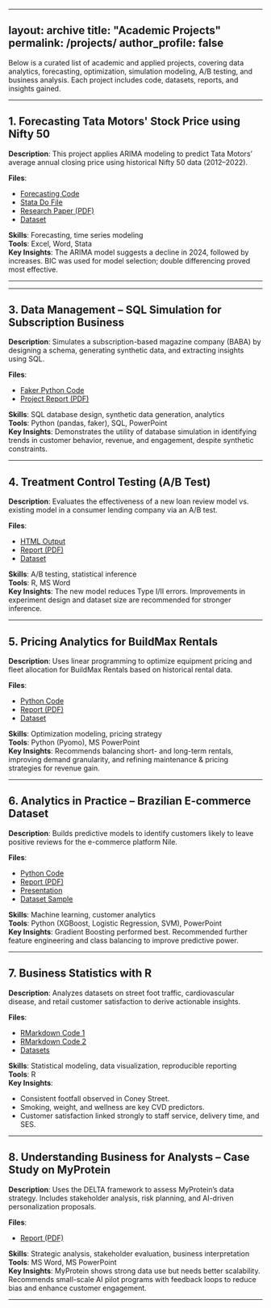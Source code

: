 
---
layout: archive
title: "Academic Projects"
permalink: /projects/
author_profile: false
---

Below is a curated list of academic and applied projects, covering data analytics, forecasting, optimization, simulation modeling, A/B testing, and business analysis. Each project includes code, datasets, reports, and insights gained.

---

## 1. Forecasting Tata Motors' Stock Price using Nifty 50

**Description**: This project applies ARIMA modeling to predict Tata Motors’ average annual closing price using historical Nifty 50 data (2012–2022).

**Files**:
- [Forecasting Code](../assets/Time%20series%20econometrics/Forecasting%20code.txt)
- [Stata Do File](../assets/Time%20series%20econometrics/Forecasting%20do%20file.do)
- [Research Paper (PDF)](../assets/Time%20series%20econometrics/Forecasting.stock%20market.pdf)
- [Dataset](../assets/Time%20series%20econometrics/Tata_motors_Nifty50.xlsx)

**Skills**: Forecasting, time series modeling  
**Tools**: Excel, Word, Stata  
**Key Insights**: The ARIMA model suggests a decline in 2024, followed by increases. BIC was used for model selection; double differencing proved most effective.

---


---

## 3. Data Management – SQL Simulation for Subscription Business

**Description**: Simulates a subscription-based magazine company (BABA) by designing a schema, generating synthetic data, and extracting insights using SQL.

**Files**:
- [Faker Python Code](../assets/Data_Management/Code/Fake_data_code.py)
- [Project Report (PDF)](../assets/Data_Management/Report/Data_Management_Report.pdf)

**Skills**: SQL database design, synthetic data generation, analytics  
**Tools**: Python (pandas, faker), SQL, PowerPoint  
**Key Insights**: Demonstrates the utility of database simulation in identifying trends in customer behavior, revenue, and engagement, despite synthetic constraints.

---

## 4. Treatment Control Testing (A/B Test)

**Description**: Evaluates the effectiveness of a new loan review model vs. existing model in a consumer lending company via an A/B test.

**Files**:
- [HTML Output](../assets/Treatment_Control_Testing/Code/Treatment_control_testing.html)
- [Report (PDF)](../assets/Treatment_Control_Testing/Report/Treatment_Control_Testing_Report.pdf)
- [Dataset](../assets/Treatment_Control_Testing/Data/Data.csv)

**Skills**: A/B testing, statistical inference  
**Tools**: R, MS Word  
**Key Insights**: The new model reduces Type I/II errors. Improvements in experiment design and dataset size are recommended for stronger inference.

---

## 5. Pricing Analytics for BuildMax Rentals

**Description**: Uses linear programming to optimize equipment pricing and fleet allocation for BuildMax Rentals based on historical rental data.

**Files**:
- [Python Code](../assets/Pricing_Analytics/Copy.py)
- [Report (PDF)](../assets/Pricing_Analytics/Report.pdf)
- [Dataset](../assets/Pricing_Analytics/BuildMax_Rentals_Updated.xlsx)

**Skills**: Optimization modeling, pricing strategy  
**Tools**: Python (Pyomo), MS PowerPoint  
**Key Insights**: Recommends balancing short- and long-term rentals, improving demand granularity, and refining maintenance & pricing strategies for revenue gain.

---

## 6. Analytics in Practice – Brazilian E-commerce Dataset

**Description**: Builds predictive models to identify customers likely to leave positive reviews for the e-commerce platform Nile.

**Files**:
- [Python Code](../assets/Analysis_in_Practice/AIP_code.ipynb)
- [Report (PDF)](../assets/Analysis_in_Practice/AIP_report.pdf)
- [Presentation](../assets/Analysis_in_Practice/AIP_presentation.pdf)
- [Dataset Sample](../assets/Analysis_in_Practice/brazilian-ecommerce-dataset/olist_orders_dataset.csv)

**Skills**: Machine learning, customer analytics  
**Tools**: Python (XGBoost, Logistic Regression, SVM), PowerPoint  
**Key Insights**: Gradient Boosting performed best. Recommended further feature engineering and class balancing to improve predictive power.

---

## 7. Business Statistics with R

**Description**: Analyzes datasets on street foot traffic, cardiovascular disease, and retail customer satisfaction to derive actionable insights.

**Files**:
- [RMarkdown Code 1](../assets/Business_Statistics/Assignment_1/Code/Business_Statistics_Assignment1.md)
- [RMarkdown Code 2](../assets/Business_Statistics/Assignment_2/Code/Code_Assignment.Rmd)
- [Datasets](../assets/Business_Statistics/Assignment_2/Dataset/cust_satisfaction.csv)

**Skills**: Statistical modeling, data visualization, reproducible reporting  
**Tools**: R  
**Key Insights**:
  - Consistent footfall observed in Coney Street.
  - Smoking, weight, and wellness are key CVD predictors.
  - Customer satisfaction linked strongly to staff service, delivery time, and SES.

---

## 8. Understanding Business for Analysts – Case Study on MyProtein

**Description**: Uses the DELTA framework to assess MyProtein’s data strategy. Includes stakeholder analysis, risk planning, and AI-driven personalization proposals.

**Files**:
- [Report (PDF)](../assets/Understanding_Business_for_Analysts/Report-UBFA.pdf)

**Skills**: Strategic analysis, stakeholder evaluation, business interpretation  
**Tools**: MS Word, MS PowerPoint  
**Key Insights**: MyProtein shows strong data use but needs better scalability. Recommends small-scale AI pilot programs with feedback loops to reduce bias and enhance customer engagement.

---
